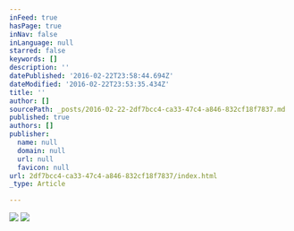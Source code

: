 ```yaml
---
inFeed: true
hasPage: true
inNav: false
inLanguage: null
starred: false
keywords: []
description: ''
datePublished: '2016-02-22T23:58:44.694Z'
dateModified: '2016-02-22T23:53:35.434Z'
title: ''
author: []
sourcePath: _posts/2016-02-22-2df7bcc4-ca33-47c4-a846-832cf18f7837.md
published: true
authors: []
publisher:
  name: null
  domain: null
  url: null
  favicon: null
url: 2df7bcc4-ca33-47c4-a846-832cf18f7837/index.html
_type: Article

---
```

![](https://the-grid-user-content.s3-us-west-2.amazonaws.com/d5fd3486-e37a-4ece-a418-4f34ebfd5afd.png)
![](https://the-grid-user-content.s3-us-west-2.amazonaws.com/974cf3dd-9fe5-498f-81e7-4a5e11199717.png)